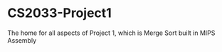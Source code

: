 # CS2033-Project1
The home for all aspects of Project 1, which is Merge Sort built in MIPS Assembly
